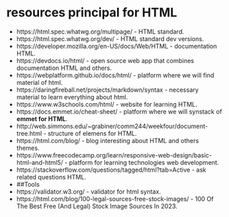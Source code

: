 # resources principal for HTML





<ul>
  <li>https://html.spec.whatwg.org/multipage/ - HTML standard.</li>
  <li>https://html.spec.whatwg.org/dev/ - HTML standard dev versions.</li>
  <li>https://developer.mozilla.org/en-US/docs/Web/HTML - documentation HTML.</li>
  <li>https://devdocs.io/html/  - open source web app that combines documentation HTML and others.</li>

  <li>https://webplatform.github.io/docs/html/ - platform where we will find material of html.</li>
  <li>https://daringfireball.net/projects/markdown/syntax - necessary material to learn everything about html.</li>
  <li>https://www.w3schools.com/html/ - website for learning HTML.</li>
  <li>https://docs.emmet.io/cheat-sheet/ - platform where we will synstack of <strong>emmet for HTML</strong>.</li>
  <li>http://web.simmons.edu/~grabiner/comm244/weekfour/document-tree.html - structure of elemens for HTML.</li>
  <li>https://html.com/blog/ - blog interesting about HTML and others themes.</li>
  <li>https://www.freecodecamp.org/learn/responsive-web-design/basic-html-and-html5/ - platform for learning technologies web development.</li>
  <li>https://stackoverflow.com/questions/tagged/html?tab=Active - ask related questions HTML.</li>
  <li>##Tools
  <li>https://validator.w3.org/ - validator for html syntax.</li>
  <li>https://html.com/blog/100-legal-sources-free-stock-images/ - 100 Of The Best Free (And Legal) Stock Image Sources In 2023.</li>
  
</ul>
